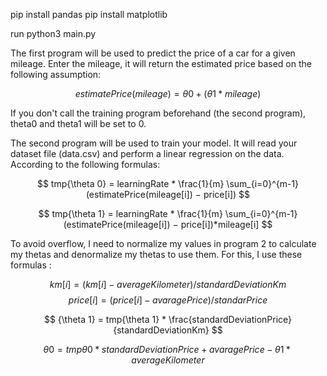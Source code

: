 pip install pandas
pip install matplotlib

run python3 main.py

The first program will be used to predict the price of a car for a given mileage.
Enter the mileage, it will return the estimated price based on the following assumption:

$$
estimatePrice(mileage) = {\theta 0} + ({\theta 1} * mileage)
$$

If you don't call the training program beforehand (the second program), theta0 and theta1 will be set to 0.

The second program will be used to train your model.
It will read your dataset file (data.csv) and perform a linear regression on the data.
According to the following formulas:

$$
tmp{\theta 0} = learningRate * \frac{1}{m} \sum_{i=0}^{m-1} (estimatePrice(mileage[i]) − price[i])
$$

$$
tmp{\theta 1} = learningRate * \frac{1}{m} \sum_{i=0}^{m-1} (estimatePrice(mileage[i]) − price[i])*mileage[i]
$$

To avoid overflow, I need to normalize my values in program 2 to calculate my thetas and denormalize my thetas to use them. For this, I use these formulas :

$$
km[i] = (km[i] - averageKilometer) / standardDeviationKm
$$
$$
price[i] = (price[i] - avaragePrice) / standarPrice
$$

$$
{\theta 1} = tmp{\theta 1} * \frac{standardDeviationPrice}{standardDeviationKm}
$$

$$
{\theta 0} = tmp{\theta 0} * standardDeviationPrice + avaragePrice - {\theta 1} * averageKilometer
$$